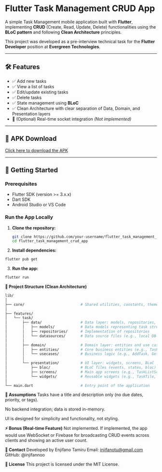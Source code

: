 # Flutter Task Management CRUD App

A simple Task Management mobile application built with **Flutter**, implementing **CRUD** (Create, Read, Update, Delete) functionalities using the **BLoC pattern** and following **Clean Architecture** principles.

This project was developed as a pre-interview technical task for the **Flutter Developer** position at **Evergreen Technologies**.

---

## 🛠 Features

- ✅ Add new tasks
- ✅ View a list of tasks
- ✅ Edit/update existing tasks
- ✅ Delete tasks
- ✅ State management using **BLoC**
- ✅ Clean Architecture with clear separation of Data, Domain, and Presentation layers
- 🔄 (Optional) Real-time socket integration *(Not implemented)*

---

## 📱 APK Download

[Click here to download the APK](#) <!-- Replace `#` with actual link if available -->

---

## 🚀 Getting Started

### Prerequisites

- Flutter SDK (version >= 3.x.x)
- Dart SDK
- Android Studio or VS Code

### Run the App Locally

1. **Clone the repository:**

   ```bash
   git clone https://github.com/your-username/flutter_task_management_crud_app.git
   cd flutter_task_management_crud_app
   ```
   
2. **Install dependencies:**

```bash
flutter pub get
```
3. **Run the app:**

```bash
flutter run
```

**📁 Project Structure (Clean Architecture)**

```bash
lib/
│
├── core/                          # Shared utilities, constants, themes, etc.
│
├── features/
│   └── task/
│       ├── data/                  # Data layer: models, repositories, and data sources (e.g., local or remote)
│       │   ├── models/            # Data models representing task structure
│       │   ├── repositories/      # Implementation of repositories
│       │   └── datasources/       # Data source files (e.g., local DB or API services)
│       │
│       ├── domain/                # Domain layer: entities and use cases
│       │   ├── entities/          # Core business entities (e.g., Task)
│       │   └── usecases/          # Business logic (e.g., AddTask, GetTasks, etc.)
│       │
│       └── presentation/          # UI layer: widgets, screens, BLoC
│           ├── bloc/              # BLoC files (events, states, bloc)
│           ├── screens/           # Main app screens (e.g., TaskListScreen, AddTaskScreen)
│           └── widgets/           # Reusable widgets (e.g., TaskTile, CustomTextField)
│
└── main.dart                      # Entry point of the application

```
**🤔 Assumptions**
Tasks have a title and description only (no due dates, priority, or tags).

No backend integration; data is stored in-memory.

UI is designed for simplicity and functionality, not styling.

**⚡ Bonus (Real-time Feature)**
Not implemented. If implemented, the app would use WebSocket or Firebase for broadcasting CRUD events across clients and showing an active user count.

**📧 Contact**
Developed by Enjifano Tamiru
Email: injifanotu@gmail.com
GitHub: @injifannoo

**📝 License**
This project is licensed under the MIT License.
